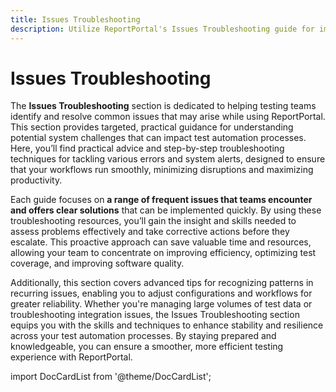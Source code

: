 ```yaml
---
title: Issues Troubleshooting
description: Utilize ReportPortal's Issues Troubleshooting guide for improved test report generation and effective bug triage.
---
```


# Issues Troubleshooting

The **Issues Troubleshooting** section is dedicated to helping testing teams identify and resolve common issues that may arise while using ReportPortal. This section provides targeted, practical guidance for understanding potential system challenges that can impact test automation processes. Here, you’ll find practical advice and step-by-step troubleshooting techniques for tackling various errors and system alerts, designed to ensure that your workflows run smoothly, minimizing disruptions and maximizing productivity.

Each guide focuses on **a range of frequent issues that teams encounter and offers clear solutions** that can be implemented quickly. By using these troubleshooting resources, you’ll gain the insight and skills needed to assess problems effectively and take corrective actions before they escalate. This proactive approach can save valuable time and resources, allowing your team to concentrate on improving efficiency, optimizing test coverage, and improving software quality.

Additionally, this section covers advanced tips for recognizing patterns in recurring issues, enabling you to adjust configurations and workflows for greater reliability. Whether you're managing large volumes of test data or troubleshooting integration issues, the Issues Troubleshooting section equips you with the skills and techniques to enhance stability and resilience across your test automation processes. By staying prepared and knowledgeable, you can ensure a smoother, more efficient testing experience with ReportPortal.

import DocCardList from '@theme/DocCardList';

<DocCardList />
